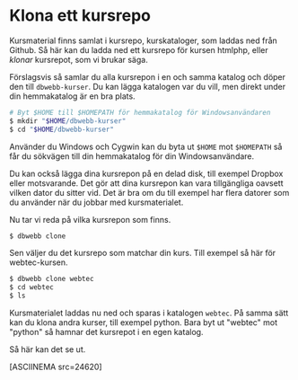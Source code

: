 Klona ett kursrepo
==================================

Kursmaterial finns samlat i kursrepo, kurskataloger, som laddas ned från Github. Så här kan du ladda ned ett kursrepo för kursen htmlphp, eller *klonar* kursrepot, som vi brukar säga.

Förslagsvis så samlar du alla kursrepon i en och samma katalog och döper den till `dbwebb-kurser`. Du kan lägga katalogen var du vill, men direkt under din hemmakatalog är en bra plats.

```bash
# Byt $HOME till $HOMEPATH för hemmakatalog för Windowsanvändaren
$ mkdir "$HOME/dbwebb-kurser"
$ cd "$HOME/dbwebb-kurser"
```

Använder du Windows och Cygwin kan du byta ut `$HOME` mot `$HOMEPATH` så får du sökvägen till din hemmakatalog för din Windowsanvändare.

Du kan också lägga dina kursrepon på en delad disk, till exempel Dropbox eller motsvarande. Det gör att dina kursrepon kan vara tillgängliga oavsett vilken dator du sitter vid. Det är bra om du till exempel har flera datorer som du använder när du jobbar med kursmaterialet.

Nu tar vi reda på vilka kursrepon som finns.

```bash
$ dbwebb clone
```

Sen väljer du det kursrepo som matchar din kurs. Till exempel så här för webtec-kursen.

```bash
$ dbwebb clone webtec
$ cd webtec
$ ls
```

Kursmaterialet laddas nu ned och sparas i katalogen `webtec`. På samma sätt kan du klona andra kurser, till exempel python. Bara byt ut "webtec" mot "python" så hamnar det kursrepot i en egen katalog.


Så här kan det se ut.

[ASCIINEMA src=24620]
